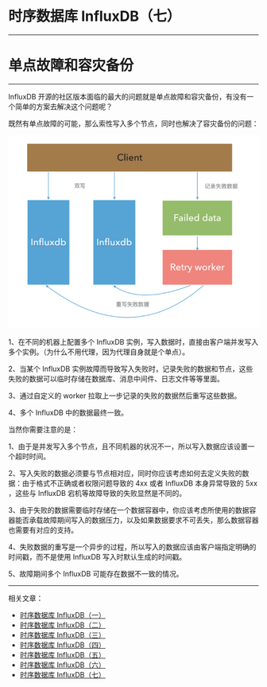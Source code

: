 # 时序数据库 InfluxDB（七）


---
# 单点故障和容灾备份
---

InfluxDB 开源的社区版本面临的最大的问题就是单点故障和容灾备份，有没有一个简单的方案去解决这个问题呢？

既然有单点故障的可能，那么索性写入多个节点，同时也解决了容灾备份的问题：


![double write](/images/influxdb/double-write.png)

1、在不同的机器上配置多个 InfluxDB 实例，写入数据时，直接由客户端并发写入多个实例。（为什么不用代理，因为代理自身就是个单点）。

2、当某个 InfluxDB 实例故障而导致写入失败时，记录失败的数据和节点，这些失败的数据可以临时存储在数据库、消息中间件、日志文件等等里面。

3、通过自定义的 worker 拉取上一步记录的失败的数据然后重写这些数据。

4、多个 InfluxDB 中的数据最终一致。


当然你需要注意的是：

1、由于是并发写入多个节点，且不同机器的状况不一，所以写入数据应该设置一个超时时间。

2、写入失败的数据必须要与节点相对应，同时你应该考虑如何去定义失败的数据：由于格式不正确或者权限问题导致的 4xx 或者 InfluxDB 本身异常导致的 5xx ，这些与 InfluxDB 宕机等故障导致的失败显然是不同的。

3、由于失败的数据需要临时存储在一个数据容器中，你应该考虑所使用的数据容器能否承载故障期间写入的数据压力，以及如果数据要求不可丢失，那么数据容器也需要有对应的支持。

4、失败数据的重写是一个异步的过程，所以写入的数据应该由客户端指定明确的时间戳，而不是使用 InfluxDB 写入时默认生成的时间戳。

5、故障期间多个 InfluxDB 可能存在数据不一致的情况。

---
相关文章：
- [时序数据库 InfluxDB（一）](/posts/influxdb/1/)
- [时序数据库 InfluxDB（二）](/posts/influxdb/2/)
- [时序数据库 InfluxDB（三）](/posts/influxdb/3/)
- [时序数据库 InfluxDB（四）](/posts/influxdb/4/)
- [时序数据库 InfluxDB（五）](/posts/influxdb/5/)
- [时序数据库 InfluxDB（六）](/posts/influxdb/6/)
- [时序数据库 InfluxDB（七）](/posts/influxdb/7/)

